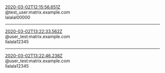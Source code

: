 [2020-03-02T12:15:56.651Z](./res/$158315135640617JeoRb:matrix.example.com.json)  
@test_user:matrix.example.com  
lalalal00000  

---

[2020-03-02T13:22:33.562Z](./res/$158315535341208MdBlF:matrix.example.com.json)  
@user_test:matrix.example.com  
llalala12345  

---

[2020-03-02T13:22:46.238Z](./res/$158315536641215XCYxT:matrix.example.com.json)  
@user_test:matrix.example.com  
llalala12345  
